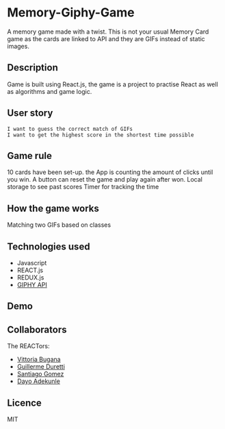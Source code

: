 # Memory-Giphy-Game
A memory game made with a twist. This is not your usual Memory Card game as the cards are linked to API and they are GIFs instead of static images. 

## Description
Game is built using React.js, the game is a  project to practise React as well as algorithms and game logic.

## User story

```As a Gamer,
I want to guess the correct match of GIFs 
I want to get the highest score in the shortest time possible
```

## Game rule
10 cards have been set-up.
the App is counting the amount of clicks until you win.
A button can reset the game and play again after won.
Local storage to see past scores
Timer for tracking the time

## How the game works
Matching two GIFs based on classes


## Technologies used
* Javascript
* REACT.js
* REDUX.js
* [GIPHY API](https://developers.giphy.com/docs/api/)

## Demo

## Collaborators
The REACTors:
* [Vittoria Bugana](https://github.com/vbugana)
* [Guillerme Duretti](https://github.com/GuilhermeDeretti)
* [Santiago Gomez](https://github.com/2G2-99)
* [Dayo Adekunle](https://github.com/Data202)

## Licence
MIT
